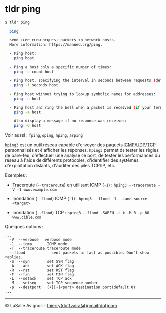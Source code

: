 # tldr ping

```bash
$ tldr ping

  ping

  Send ICMP ECHO_REQUEST packets to network hosts.
  More information: https://manned.org/ping.

  - Ping host:
    ping host

  - Ping a host only a specific number of times:
    ping -c count host

  - Ping host, specifying the interval in seconds between requests (default is 1 second):
    ping -i seconds host

  - Ping host without trying to lookup symbolic names for addresses:
    ping -n host

  - Ping host and ring the bell when a packet is received (if your terminal supports it):
    ping -a host

  - Also display a message if no response was received:
    ping -O host
```

Voir aussi : `fping`, `oping`, `hping`, `arping`

`hping3` est un outil réseau capable d'envoyer des paquets [ICMP](../../cheat-sheets/reseau/icmp.md)/[UDP](../../cheat-sheets/reseau/udp.md)/[TCP](../../cheat-sheets/reseau/tcp.md) personnalisés et d'afficher les réponses. `hping3` permet de tester les règles de pare-feu, d'effectuer une analyse de port, de tester les performances du réseau à l'aide de différents protocoles, d'identifier des systèmes d'exploitation distants, d'auditer des piles TCP/IP, etc.

Exemples :

  - Traceroute (`--traceroute`) en utilisant ICMP (`-1`) :
    `hping3 --traceroute -V -1 www.example.com`

  - Inondation (`--flood`) ICMP (`-1`) :
    `hping3 --flood -1 --rand-source <target>`

  - Inondation (`--flood`) TCP :
    `hping3 --flood -SARFU -L 0 -M 0 -p 80 www.cible.com`

Quelques options :

```
...
  -V  --verbose   verbose mode
  -1  --icmp       ICMP mode
  -T  --traceroute traceroute mode
  --flood	         sent packets as fast as possible. Don't show replies.
  -S  --syn        set SYN flag
  -A  --ack        set ACK flag
  -R  --rst        set RST flag
  -F  --fin        set FIN flag
  -L  --setack     set TCP ack
  -M  --setseq     set TCP sequence number
  -p  --destport   [+][+]<port> destination port(default 0)
...
```

---
©️ LaSalle Avignon - [thierry(dot)vaira(at)gmail(dot)com](thierry.vaira@gmail.com)
